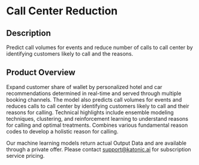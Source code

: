 # Call Center Reduction

## Description
Predict call volumes for events and reduce number of calls to call center by identifying customers likely to call and the reasons.

## Product Overview
Expand customer share of wallet by personalized hotel and car recommendations determined in real-time and served through multiple booking channels. The model also predicts call volumes for events and reduces calls to call center by identifying customers likely to call and their reasons for calling. Technical highlights include ensemble modeling techniques, clustering, and reinforcement learning to understand reasons for calling and optimal treatments. Combines various fundamental reason codes to develop a holistic reason for calling.

Our machine learning models return actual Output Data and are available through a private offer. Please contact support@katonic.ai for subscription service pricing.
